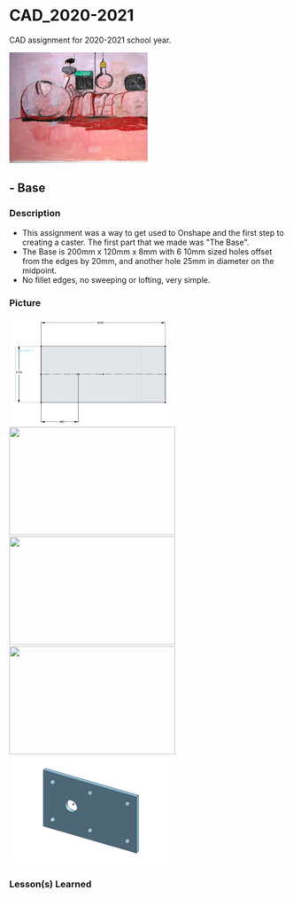 # CAD_2020-2021
CAD assignment for 2020-2021 school year.

<img src="Screenshot%202020-09-23%20at%206.19.43%20PM.png" width="250" height="200">

## - Base

### Description
- This assignment was a way to get used to Onshape and the first step to creating a caster. The first part that we made was "The Base".
- The Base is 200mm x 120mm x 8mm with 6 10mm sized holes offset from the edges by 20mm, and another hole 25mm in diameter on the midpoint.
- No fillet edges, no sweeping or lofting, very simple.

### Picture


<img src="Screenshot%202020-09-23%20at%207.27.15%20PM.png" width="300" height="195">
<img src="" width="300" height="195">
<img src="" width="300" height="195">
<img src="" width="300" height="195">
<img src="Screenshot%202020-09-23%20at%205.05.33%20PM.png" width="300" height="195">

### Lesson(s) Learned

